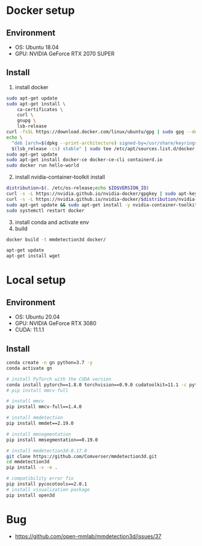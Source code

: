# Docker setup

## Environment
-   OS: Ubuntu 18.04
-   GPU: NVIDIA GeForce RTX 2070 SUPER

## Install
1. install docker
```bash
sudo apt-get update
sudo apt-get install \
    ca-certificates \
    curl \
    gnupg \
    lsb-release
curl -fsSL https://download.docker.com/linux/ubuntu/gpg | sudo gpg --dearmor -o /usr/share/keyrings/docker-archive-keyring.gpg
echo \
  "deb [arch=$(dpkg --print-architecture) signed-by=/usr/share/keyrings/docker-archive-keyring.gpg] https://download.docker.com/linux/ubuntu \
  $(lsb_release -cs) stable" | sudo tee /etc/apt/sources.list.d/docker.list > /dev/null
sudo apt-get update
sudo apt-get install docker-ce docker-ce-cli containerd.io
sudo docker run hello-world
```
2. install nvidia-container-toolkit install
```bash
distribution=$(. /etc/os-release;echo $ID$VERSION_ID)
curl -s -L https://nvidia.github.io/nvidia-docker/gpgkey | sudo apt-key add -
curl -s -L https://nvidia.github.io/nvidia-docker/$distribution/nvidia-docker.list | sudo tee /etc/apt/sources.list.d/nvidia-docker.list
sudo apt-get update && sudo apt-get install -y nvidia-container-toolkit
sudo systemctl restart docker
```
3. install conda and activate env
4. build
```bash
docker build -t mmdetection3d docker/
```
```bash
apt-get update
apt-get install wget
```
# Local setup

## Environment

-   OS: Ubuntu 20.04
-   GPU: NVIDIA GeForce RTX 3080
-   CUDA: 11.1.1

## Install

```bash
conda create -n gn python=3.7 -y
conda activate gn

# install PyTorch with the CUDA version
conda install pytorch==1.8.0 torchvision==0.9.0 cudatoolkit=11.1 -c pytorch -c nvidia
# pip install mmcv-full

# install mmcv
pip install mmcv-full==1.4.0

# install mmdetection
pip install mmdet==2.19.0

# install mmsegmentation
pip install mmsegmentation==0.19.0

# install mmdetection3d-0.17.0
git clone https://github.com/Comverser/mmdetection3d.git
cd mmdetection3d
pip install -v -e .

# compatibility error fix
pip install pycocotools==2.0.1
# install visualization package
pip install open3d
```

# Bug

-   https://github.com/open-mmlab/mmdetection3d/issues/37

